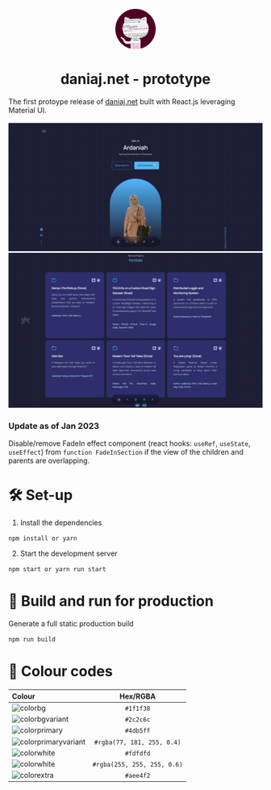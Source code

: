 <p align="center"><img src="pink github.png" width="80" height="80"></p>
<h1 align="center">daniaj.net - prototype</h1>

The first protoype release of [daniaj.net](https://daniaj.net) built with React.js leveraging Material UI.
<br><br>
<img src="public/SS 1.png">
<img src="public/SS 2.png">

### Update as of Jan 2023
Disable/remove FadeIn effect component  (react hooks: ```useRef```, ```useState```, ```useEffect```) from ```function FadeInSection``` if the view of the children and parents are overlapping.
<br>

# 🛠 Set-up

1. Install the dependencies
```
npm install or yarn
```

2. Start the development server
```
npm start or yarn run start
```

# 🚀 Build and run for production
Generate a full static production build
```
npm run build
```

# 🎨 Colour codes

    
 Colour | Hex/RGBA|
| :------------ |:---------------:|
| ![colorbg](https://img.shields.io/badge/-color%20bg-1f1f38?logoColor=black&style=for-the-badge&logoWidth=20) | ```#1f1f38``` | 
| ![colorbgvariant](https://img.shields.io/badge/-color%20bg%20variant-2c2c6c?logoColor=black&style=for-the-badge&logoWidth=20)    | ```#2c2c6c```        |
| ![colorprimary](https://img.shields.io/badge/-color%20primary-4db5ff?logoColor=black&style=for-the-badge&logoWidth=20)  | ```#4db5ff```          |
| ![colorprimaryvariant](https://img.shields.io/badge/-color%20primary%20variant-3d90cc?logoColor=black&style=for-the-badge&logoWidth=20)  | ```#rgba(77, 181, 255, 0.4)```     |
| ![colorwhite](https://img.shields.io/badge/-color%20white-fdfdfd?logoColor=black&style=for-the-badge&logoWidth=20) | ```#fdfdfd```       |
| ![colorwhite](https://img.shields.io/badge/-color%20white-e5e5e5?logoColor=black&style=for-the-badge&logoWidth=20)  | ```#rgba(255, 255, 255, 0.6)```    |
| ![colorextra](https://img.shields.io/badge/-color%20extra-aee4f2?logoColor=black&style=for-the-badge&logoWidth=20)  | ```#aee4f2```     |






